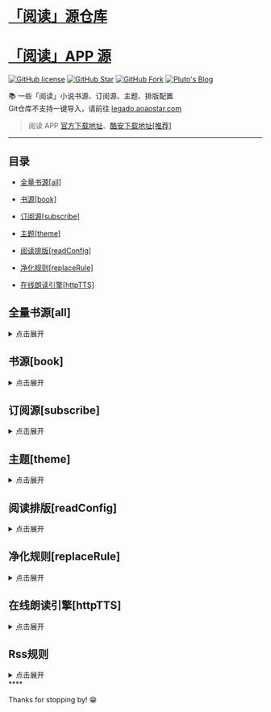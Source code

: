 # [「阅读」源仓库](http://www.yck2.com)
# [「阅读」APP 源](https://legado.aoaostar.com)

[![GitHub license](https://img.shields.io/badge/license-AGPL--3.0-orange?style=flat-square&color=0f6adb&logo=github)](https://github.com/aoaostar/legado/)
[![GitHub Star](https://img.shields.io/github/stars/aoaostar/legado.svg?style=flat-square&label=Star&color=0f6adb&logo=github)](https://github.com/aoaostar/legado/)
[![GitHub Fork](https://img.shields.io/github/forks/aoaostar/legado.svg?style=flat-square&label=Fork&color=0f6adb&logo=github)](https://github.com/aoaostar/legado/)
[![Pluto's Blog](https://img.shields.io/badge/%E5%8D%9A%E5%AE%A2-Pluto's%20Blog-d7b1bf?logo=Blogger&color=0f6adb)](https://blog.aoaostar.com)

📚 一些「阅读」小说书源、订阅源、主题、排版配置  
Git仓库不支持一键导入，请前往 [legado.aoaostar.com](https://legado.aoaostar.com)  

> 阅读 APP [官方下载地址](https://github.com/gedoor/legado/releases)、[酷安下载地址[推荐]](https://www.coolapk.com/apk/256030)

****

## 目录
    
*   [全量书源[all]](#全量书源_all)
            
*   [书源[book]](#书源_book)
            
*   [订阅源[subscribe]](#订阅源_subscribe)
            
*   [主题[theme]](#主题_theme)
            
*   [阅读排版[readConfig]](#阅读排版_readConfig)
            
*   [净化规则[replaceRule]](#净化规则_replaceRule)
            
*   [在线朗读引擎[httpTTS]](#在线朗读引擎_httpTTS)

<h2 id="全量书源_all">全量书源[all]</h2>
<details>
<summary>点击展开</summary>
            
* 全量书源 🔥
    + [访问直链](https://jihulab.com/aoaostar/legado/-/raw/release/cache/8274870a1493d7c4e51c41682a8d1e9500457826.json)
    + [一键导入](legado://import/bookSource?src=https://jihulab.com/aoaostar/legado/-/raw/release/cache/8274870a1493d7c4e51c41682a8d1e9500457826.json)
    + 上一次同步状态: 同步成功, 共 8148 条
    + 更新时间: 2023-10-11 08:44:01
    + 同步时间: 2023-10-11 08:44:01

****

* 全量书源 (服务端已校检) 🔥
    + [访问直链](https://jihulab.com/aoaostar/legado/-/raw/release/cache/3fc2c64c5489c491de6284dca2c2dfce7f551bc9.json)
    + [一键导入](legado://import/bookSource?src=https://jihulab.com/aoaostar/legado/-/raw/release/cache/3fc2c64c5489c491de6284dca2c2dfce7f551bc9.json)
    + 上一次同步状态: 同步成功, 共 7449 条
    + 更新时间: 2023-10-11 08:44:01
    + 同步时间: 2023-10-11 08:44:01

</details>

<h2 id="书源_book">书源[book]</h2>
<details>
<summary>点击展开</summary>
            
* XIU2精品书源 🔥
    + [访问直链](https://github.moeyy.xyz/https://raw.githubusercontent.com/wle2015/yuedu/main/cache/71e56d4f1d8f1bff61fdd3582ef7513600a9e108.json)
    + [一键导入](legado://import/bookSource?src=https://github.moeyy.xyz/https://raw.githubusercontent.com/wle2015/yuedu/main/cache/71e56d4f1d8f1bff61fdd3582ef7513600a9e108.json)
    + 上一次同步状态: 同步成功, 共 45 条
    + 更新时间: 2023-09-20 17:59:14
    + 同步时间: 2023-10-11 08:44:01

****

* 一程的书源合集 🔥
    + [访问直链](https://github.moeyy.xyz/https://raw.githubusercontent.com/wle2015/yuedu/main/cache/1b8256c78b385543b5e8aa6a0d7693c76f8e60d4.json)
    + [一键导入](legado://import/bookSource?src=https://github.moeyy.xyz/https://raw.githubusercontent.com/wle2015/yuedu/main/cache/1b8256c78b385543b5e8aa6a0d7693c76f8e60d4.json)
    + 上一次同步状态: 同步成功, 共 121 条
    + 更新时间: 2023-09-21 08:43:12
    + 同步时间: 2023-10-11 08:44:01

****

* 破冰书源 🔥
    + [访问直链](https://github.moeyy.xyz/https://raw.githubusercontent.com/wle2015/yuedu/main/cache/4dc410d1d0a674de21c5d869496efd60a7fcba7c.json)
    + [一键导入](legado://import/bookSource?src=https://github.moeyy.xyz/https://raw.githubusercontent.com/wle2015/yuedu/main/cache/4dc410d1d0a674de21c5d869496efd60a7fcba7c.json)
    + 上一次同步状态: 同步成功, 共 128 条
    + 更新时间: 2023-09-20 17:59:14
    + 同步时间: 2023-10-11 08:44:01

****

* 酷安@三舞313书源 🔥
    + [访问直链](https://github.moeyy.xyz/https://raw.githubusercontent.com/wle2015/yuedu/main/cache/edeb9b5490b7028906ad3cd2c2b7404b2e4052b9.json)
    + [一键导入](legado://import/bookSource?src=https://github.moeyy.xyz/https://raw.githubusercontent.com/wle2015/yuedu/main/cache/edeb9b5490b7028906ad3cd2c2b7404b2e4052b9.json)
    + 上一次同步状态: 同步成功, 共 1554 条
    + 更新时间: 2023-09-20 17:59:14
    + 同步时间: 2023-10-11 08:44:01

****

* 酷安@开源阅读软件 🔥
    + [访问直链](https://github.moeyy.xyz/https://raw.githubusercontent.com/wle2015/yuedu/main/cache/290e0bb1f148e963941fade280a938df81b374b7.json)
    + [一键导入](legado://import/bookSource?src=https://github.moeyy.xyz/https://raw.githubusercontent.com/wle2015/yuedu/main/cache/290e0bb1f148e963941fade280a938df81b374b7.json)
    + 上一次同步状态: 同步成功, 共 2117 条
    + 更新时间: 2023-09-20 17:59:14
    + 同步时间: 2023-10-11 08:44:01

****

* namofree的书源
    + [访问直链](https://github.moeyy.xyz/https://raw.githubusercontent.com/wle2015/yuedu/main/cache/346da4b785d3dd5aed990a553e10d03d1ececec4.json)
    + [一键导入](legado://import/bookSource?src=https://github.moeyy.xyz/https://raw.githubusercontent.com/wle2015/yuedu/main/cache/346da4b785d3dd5aed990a553e10d03d1ececec4.json)
    + 上一次同步状态: 同步成功
    + 更新时间: 2023-09-20 17:59:14
    + 同步时间: 2023-10-11 08:44:01

****

* 风停在了窗边
    + [访问直链](https://github.moeyy.xyz/https://raw.githubusercontent.com/wle2015/yuedu/main/cache/dcd89a1b0f22e088a394d9406ad869a673ac508b.json)
    + [一键导入](legado://import/bookSource?src=https://github.moeyy.xyz/https://raw.githubusercontent.com/wle2015/yuedu/main/cache/dcd89a1b0f22e088a394d9406ad869a673ac508b.json)
    + 上一次同步状态: 同步成功, 共 22 条
    + 更新时间: 2023-09-21 08:43:12
    + 同步时间: 2023-10-11 08:44:01

****

* 破冰有声书源
    + [访问直链](https://github.moeyy.xyz/https://raw.githubusercontent.com/wle2015/yuedu/main/cache/fc28a47b1f7708cec14b586981f4be76e30d20c8.json)
    + [一键导入](legado://import/bookSource?src=https://github.moeyy.xyz/https://raw.githubusercontent.com/wle2015/yuedu/main/cache/fc28a47b1f7708cec14b586981f4be76e30d20c8.json)
    + 上一次同步状态: 同步成功, 共 35 条
    + 更新时间: 2023-09-20 17:59:14
    + 同步时间: 2023-10-11 08:44:01

****

* 黄凡凡书源（酷安：梧桐半死清霜后）
    + [访问直链](https://github.moeyy.xyz/https://raw.githubusercontent.com/wle2015/yuedu/main/cache/acfe3dce38979f84578809822d05a19d35687041.json)
    + [一键导入](legado://import/bookSource?src=https://github.moeyy.xyz/https://raw.githubusercontent.com/wle2015/yuedu/main/cache/acfe3dce38979f84578809822d05a19d35687041.json)
    + 上一次同步状态: 同步成功, 共 295 条
    + 更新时间: 2023-09-20 17:59:14
    + 同步时间: 2023-10-11 08:44:01

****

* 不世玄奇搜索引擎书源
    + [访问直链](https://github.moeyy.xyz/https://raw.githubusercontent.com/wle2015/yuedu/main/cache/681453f11a1d44b332b52155b7818f762009e137.json)
    + [一键导入](legado://import/bookSource?src=https://github.moeyy.xyz/https://raw.githubusercontent.com/wle2015/yuedu/main/cache/681453f11a1d44b332b52155b7818f762009e137.json)
    + 上一次同步状态: 同步成功, 共 7 条
    + 更新时间: 2023-09-20 17:59:14
    + 同步时间: 2023-10-11 08:44:01

****

* FD源
    + [访问直链](https://github.moeyy.xyz/https://raw.githubusercontent.com/wle2015/yuedu/main/cache/ad8ebb2cc8d45593116f08b2df7e1f4f0953b618.json)
    + [一键导入](legado://import/bookSource?src=https://github.moeyy.xyz/https://raw.githubusercontent.com/wle2015/yuedu/main/cache/ad8ebb2cc8d45593116f08b2df7e1f4f0953b618.json)
    + 上一次同步状态: 同步成功
    + 更新时间: 2023-09-20 17:59:14
    + 同步时间: 2023-10-11 08:44:01

****

* 糖果超甜大佬的女频书源
    + [访问直链](https://github.moeyy.xyz/https://raw.githubusercontent.com/wle2015/yuedu/main/cache/6a2c6bb280c2508b7946a6fbe908e3208254f529.json)
    + [一键导入](legado://import/bookSource?src=https://github.moeyy.xyz/https://raw.githubusercontent.com/wle2015/yuedu/main/cache/6a2c6bb280c2508b7946a6fbe908e3208254f529.json)
    + 上一次同步状态: 同步成功
    + 更新时间: 2023-09-20 17:59:14
    + 同步时间: 2023-10-11 08:44:01

****

* 关耳大佬的女频书源
    + [访问直链](https://github.moeyy.xyz/https://raw.githubusercontent.com/wle2015/yuedu/main/cache/c495b2f09c55df7acec91eb34588e78b1add7908.json)
    + [一键导入](legado://import/bookSource?src=https://github.moeyy.xyz/https://raw.githubusercontent.com/wle2015/yuedu/main/cache/c495b2f09c55df7acec91eb34588e78b1add7908.json)
    + 上一次同步状态: 同步成功
    + 更新时间: 2023-09-20 17:59:14
    + 同步时间: 2023-10-11 08:44:01

****

* 历史归档源
    + [访问直链](https://github.moeyy.xyz/https://raw.githubusercontent.com/wle2015/yuedu/main/cache/0a189226b495a6b15c57acc06177ee15db8cd33c.json)
    + [一键导入](legado://import/bookSource?src=https://github.moeyy.xyz/https://raw.githubusercontent.com/wle2015/yuedu/main/cache/0a189226b495a6b15c57acc06177ee15db8cd33c.json)
    + 上一次同步状态: 同步成功, 共 3897 条
    + 更新时间: 2023-09-20 17:59:14
    + 同步时间: 2023-10-11 08:44:01
****

* 阅读书源-校正
    + [访问直链](https://github.moeyy.xyz/https://raw.githubusercontent.com/wle2015/yuedu/main/cache/阅读书源-更新校正711个.json)
    + [一键导入](legado://import/bookSource?src=https://github.moeyy.xyz/https://raw.githubusercontent.com/wle2015/yuedu/main/cache/阅读书源-更新校正711个.json)
    + 上一次同步状态: 同步成功, 共 771 条
    + 更新时间: 2023-07-01 17:59:14
    + 同步时间: 2023-07-01 08:44:01

</details>

<h2 id="订阅源_subscribe">订阅源[subscribe]</h2>
<details>
<summary>点击展开</summary>
            
* 阅读APP源 - AOAOSTAR 🔥
    + [访问直链](https://github.moeyy.xyz/https://raw.githubusercontent.com/wle2015/yuedu/main/cache/63d0b3cc07cad9caf599b192007b26a858a57758.json)
    + [一键导入](legado://import/rssSource?src=https://github.moeyy.xyz/https://raw.githubusercontent.com/wle2015/yuedu/main/cache/63d0b3cc07cad9caf599b192007b26a858a57758.json)
    + 上一次同步状态: 同步成功, 共 1 条
    + 更新时间: 2023-09-20 17:59:14
    + 同步时间: 2023-10-11 08:44:01

****

* 阅读APP使用文档 🔥
    + [访问直链](https://github.moeyy.xyz/https://raw.githubusercontent.com/wle2015/yuedu/main/cache/948a5dda4c31f13d06e19710de5e1f4db09f834a.json)
    + [一键导入](legado://import/rssSource?src=https://github.moeyy.xyz/https://raw.githubusercontent.com/wle2015/yuedu/main/cache/948a5dda4c31f13d06e19710de5e1f4db09f834a.json)
    + 上一次同步状态: 同步成功, 共 1 条
    + 更新时间: 2023-09-20 17:59:14
    + 同步时间: 2023-10-11 08:44:01

</details>

<h2 id="主题_theme">主题[theme]</h2>
<details>
<summary>点击展开</summary>
            
* 微信阅读 - 日间 🔥
    + [访问直链](https://github.moeyy.xyz/https://raw.githubusercontent.com/wle2015/yuedu/main/cache/9b7fda4e29764dbccc4e2cb03473e31a8f05a039.json)
    + [一键导入](legado://import/theme?src=https://github.moeyy.xyz/https://raw.githubusercontent.com/wle2015/yuedu/main/cache/9b7fda4e29764dbccc4e2cb03473e31a8f05a039.json)
    + 上一次同步状态: 同步成功
    + 更新时间: 2023-09-20 17:59:14
    + 同步时间: 2023-10-11 08:44:01

****

* 微信阅读 - 夜间 🔥
    + [访问直链](https://github.moeyy.xyz/https://raw.githubusercontent.com/wle2015/yuedu/main/cache/7952e4d923a0f78ed8f1d5b9f0d2cec0e03d4e0c.json)
    + [一键导入](legado://import/theme?src=https://github.moeyy.xyz/https://raw.githubusercontent.com/wle2015/yuedu/main/cache/7952e4d923a0f78ed8f1d5b9f0d2cec0e03d4e0c.json)
    + 上一次同步状态: 同步成功
    + 更新时间: 2023-09-20 17:59:14
    + 同步时间: 2023-10-11 08:44:01

****

* 厚墨 - 日间 🔥
    + [访问直链](https://github.moeyy.xyz/https://raw.githubusercontent.com/wle2015/yuedu/main/cache/287f13254783ab615fc798407b00398237176a31.json)
    + [一键导入](legado://import/theme?src=https://github.moeyy.xyz/https://raw.githubusercontent.com/wle2015/yuedu/main/cache/287f13254783ab615fc798407b00398237176a31.json)
    + 上一次同步状态: 同步成功
    + 更新时间: 2023-09-20 17:59:14
    + 同步时间: 2023-10-11 08:44:01

****

* 厚墨 - 日间 🔥
    + [访问直链](https://github.moeyy.xyz/https://raw.githubusercontent.com/wle2015/yuedu/main/cache/27aaaa28ac0b5be974245da5fb4792571e48e83e.json)
    + [一键导入](legado://import/theme?src=https://github.moeyy.xyz/https://raw.githubusercontent.com/wle2015/yuedu/main/cache/27aaaa28ac0b5be974245da5fb4792571e48e83e.json)
    + 上一次同步状态: 同步成功
    + 更新时间: 2023-09-20 17:59:14
    + 同步时间: 2023-10-11 08:44:01

</details>

<h2 id="阅读排版_readConfig">阅读排版[readConfig]</h2>
<details>
<summary>点击展开</summary>
            
* 番茄小说 🔥
    + [访问直链](https://github.moeyy.xyz/https://raw.githubusercontent.com/wle2015/yuedu/main/cache/e7ee77056b538597f95c69c60bcd4a9d1eb83881.zip)
    + [一键导入](legado://import/readConfig?src=https://github.moeyy.xyz/https://raw.githubusercontent.com/wle2015/yuedu/main/cache/e7ee77056b538597f95c69c60bcd4a9d1eb83881.zip)
    + 上一次同步状态: 同步成功
    + 更新时间: 2023-10-11 08:44:01
    + 同步时间: 2023-10-11 08:44:01

</details>

<h2 id="净化规则_replaceRule">净化规则[replaceRule]</h2>
<details>
<summary>点击展开</summary>
            
* 乌云净化 🔥
    + [访问直链](https://github.moeyy.xyz/https://raw.githubusercontent.com/wle2015/yuedu/main/cache/19b93ed3f79c772f87205d8a295d44eca787b2f8.json)
    + [一键导入](legado://import/replaceRule?src=https://github.moeyy.xyz/https://raw.githubusercontent.com/wle2015/yuedu/main/cache/19b93ed3f79c772f87205d8a295d44eca787b2f8.json)
    + 上一次同步状态: 同步成功, 共 20 条
    + 更新时间: 2023-09-20 17:59:14
    + 同步时间: 2023-10-11 08:44:01

</details>

<h2 id="在线朗读引擎_httpTTS">在线朗读引擎[httpTTS]</h2>
<details>
<summary>点击展开</summary>
            
* 酷安@三舞313听书TTS合集 🔥
    + [访问直链](https://github.moeyy.xyz/https://raw.githubusercontent.com/wle2015/yuedu/main/cache/763ad54fc070c1e6595557c77ef8f5eb688ab6ed.json)
    + [一键导入](legado://import/httpTTS?src=https://github.moeyy.xyz/https://raw.githubusercontent.com/wle2015/yuedu/main/cache/763ad54fc070c1e6595557c77ef8f5eb688ab6ed.json)
    + 上一次同步状态: 同步成功, 共 84 条
    + 更新时间: 2023-09-20 17:59:14
    + 同步时间: 2023-10-11 08:44:01

****

* 月下自酌听书TTS合集
    + [访问直链](https://github.moeyy.xyz/https://raw.githubusercontent.com/wle2015/yuedu/main/cache/9549a45b8e1d23f7cf54b392b9ae5a9b5b501744.json)
    + [一键导入](legado://import/httpTTS?src=https://github.moeyy.xyz/https://raw.githubusercontent.com/wle2015/yuedu/main/cache/9549a45b8e1d23f7cf54b392b9ae5a9b5b501744.json)
    + 上一次同步状态: 同步成功, 共 56 条
    + 更新时间: 2023-09-20 17:59:14
    + 同步时间: 2023-10-11 08:44:01

****

* 暗香听书TTS合集
    + [访问直链](https://github.moeyy.xyz/https://raw.githubusercontent.com/wle2015/yuedu/main/cache/0e3a9842132d72c27201a084e5258c2ce043d1a6.json)
    + [一键导入](legado://import/httpTTS?src=https://github.moeyy.xyz/https://raw.githubusercontent.com/wle2015/yuedu/main/cache/0e3a9842132d72c27201a084e5258c2ce043d1a6.json)
    + 上一次同步状态: 同步成功, 共 37 条
    + 更新时间: 2023-09-20 17:59:14
    + 同步时间: 2023-10-11 08:44:01

****

* 千仞云听书TTS合集
    + [访问直链](https://github.moeyy.xyz/https://raw.githubusercontent.com/wle2015/yuedu/main/cache/36cbb4d38c713aaa8e3a6e2c1b5e2e5dcb3b82a3.json)
    + [一键导入](legado://import/httpTTS?src=https://github.moeyy.xyz/https://raw.githubusercontent.com/wle2015/yuedu/main/cache/36cbb4d38c713aaa8e3a6e2c1b5e2e5dcb3b82a3.json)
    + 上一次同步状态: 同步成功, 共 80 条
    + 更新时间: 2023-09-20 17:59:14
    + 同步时间: 2023-10-11 08:44:01

****

* 酷安@墨迹染流年分享的姬鲁听书TTS合集
    + [访问直链](https://github.moeyy.xyz/https://raw.githubusercontent.com/wle2015/yuedu/main/cache/9bc7d983b3051c84b288adbfe3c4fd0bee91e6fb.json)
    + [一键导入](legado://import/httpTTS?src=https://github.moeyy.xyz/https://raw.githubusercontent.com/wle2015/yuedu/main/cache/9bc7d983b3051c84b288adbfe3c4fd0bee91e6fb.json)
    + 上一次同步状态: 同步成功, 共 24 条
    + 更新时间: 2023-09-20 17:59:14
    + 同步时间: 2023-10-11 08:44:01

****

* 酷安@纵横不败大佬TTS听书源更新
    + [访问直链](https://github.moeyy.xyz/https://raw.githubusercontent.com/wle2015/yuedu/main/cache/9549a45b8e1d23f7cf54b392b9ae5a9b5b501744.json)
    + [一键导入](legado://import/httpTTS?src=https://github.moeyy.xyz/https://raw.githubusercontent.com/wle2015/yuedu/main/cache/9549a45b8e1d23f7cf54b392b9ae5a9b5b501744.json)
    + 上一次同步状态: 同步成功, 共 56 条
    + 更新时间: 2023-09-20 17:59:14
    + 同步时间: 2023-10-11 08:44:01

</details>
<h2 id="Rss规则">Rss规则</h2>
<details>
<summary>点击展开</summary>
            
* 书源 🔥
    + [访问直链](https://shuyuan.mgz6.cc/shuyuan/e9e28dd9089557c0bca0ded7eb03df9b.json)
    + [一键导入](legado://import/rssSource?src=https://shuyuan.mgz6.cc/shuyuan/e9e28dd9089557c0bca0ded7eb03df9b.json)

</details>
****

Thanks for stopping by! 😁
